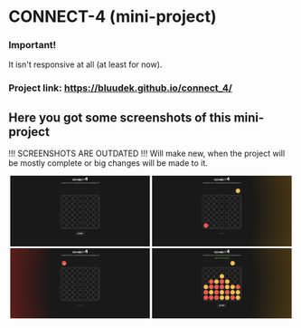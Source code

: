 # CONNECT-4 (mini-project)

### Important!
It isn't responsive at all (at least for now).

### Project link: https://bluudek.github.io/connect_4/

## Here you got some screenshots of this mini-project
!!! SCREENSHOTS ARE OUTDATED !!!
Will make new, when the project will be mostly complete or big changes will be made to it.
<p float="left" align="center">
<img src="/screenshots/1.png" alt="game before start" width="49%">
<img src="/screenshots/3.png" alt="yellow token" width="49%">
<img src="/screenshots/2.png" alt="red token" width="49%">
<img src="/screenshots/4.png" alt="win" width="49%">
</p>


